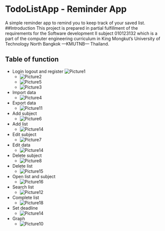 # TodoListApp - Reminder App
A simple reminder app to remind you to keep track of your saved list.
##Introduction
This project is prepared in partial fulfillment of the requirements for the Software development II subject 010123132 which is a part of the computer engineering curriculum in King Mongkut’s University of Technology North Bangkok —KMUTNB— Thailand.
## Table of function
- Login logout and register
   ![Picture1](https://user-images.githubusercontent.com/88476531/150784321-1bf26e75-a129-4bf3-8457-2ab2cfcfb451.png)
  - ![Picture2](https://user-images.githubusercontent.com/88476531/150784348-9999e948-cc0f-450d-93c0-c5480870c58a.png)
  - ![Picture5](https://user-images.githubusercontent.com/88476531/150784364-91d438dd-b459-4f66-80d1-d38d07a0945e.png)
  - ![Picture3](https://user-images.githubusercontent.com/88476531/150784350-8abd5e0e-e970-4520-b6d3-f960c589a4e1.png)
- Import data
  - ![Picture4](https://user-images.githubusercontent.com/88476531/150784353-bd958dcd-47dd-451c-890f-3522fc40df6a.png)
- Export data
  - ![Picture11](https://user-images.githubusercontent.com/88476531/150784381-d5e3d18c-290d-4dc9-a343-585e328752ca.png)
- Add subject
  - ![Picture6](https://user-images.githubusercontent.com/88476531/150784366-968f8ae2-c95f-48aa-8940-663bce21fac5.png)
- Add list
  - ![Picture14](https://user-images.githubusercontent.com/88476531/150784393-d5eec739-903c-493f-919d-649c5ab97634.png)
- Edit subject
  - ![Picture7](https://user-images.githubusercontent.com/88476531/150784369-2391c05e-6078-486e-bd0d-6679af5f6224.png)
- Edit data
  - ![Picture14](https://user-images.githubusercontent.com/88476531/150784393-d5eec739-903c-493f-919d-649c5ab97634.png)
- Delete subject
  - ![Picture8](https://user-images.githubusercontent.com/88476531/150784372-db6bb5d7-6cb0-44a8-90fd-837d4ef64532.png)
- Delete list
  - ![Picture15](https://user-images.githubusercontent.com/88476531/150784384-2ac6fb89-1d09-4657-9edc-52a8ce67dc4f.png)
- Open list and subject
  - ![Picture16](https://user-images.githubusercontent.com/88476531/150785822-908298eb-54b9-43b4-bbd7-104fea714818.png)
- Search list
  - ![Picture12](https://user-images.githubusercontent.com/88476531/150784386-82248d28-ad74-4435-86ee-6abb4d506ad1.png)
- Complete list
  - ![Picture18](https://user-images.githubusercontent.com/88476531/150785824-12aff805-021f-45a0-97c4-55469e6ed9ee.png)
- Set deadline
  - ![Picture14](https://user-images.githubusercontent.com/88476531/150784393-d5eec739-903c-493f-919d-649c5ab97634.png)
- Graph
  - ![Picture10](https://user-images.githubusercontent.com/88476531/150784379-03689e4d-0ee9-4c29-bbbe-801a1d5858e7.png)

